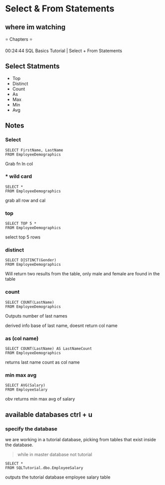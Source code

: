 # Select & From Statements

## where im watching

⭐️ Chapters ⭐️

00:24:44 SQL Basics Tutorial | Select + From Statements

## Select Statments 

- Top
- Distinct
- Count
- As
- Max
- Min
- Avg

## Notes

### Select

```
SELECT FirstName, LastName
FROM EmployeeDemographics
```

Grab fn ln col

### * wild card

```
SELECT *
FROM EmployeeDemographics
```

grab all row and cal

### top

```
SELECT TOP 5 * 
FROM EmployeeDemographics
```

select top 5 rows

### distinct

```
SELECT DISTINCT(Gender)
FROM EmployeeDemographics
```

Will return two results from the table, only male and female are found in the table

### count

```
SELECT COUNT(LastName)
FROM EmployeeDemographics
```

Outputs number of last names

derived info base of last name, doesnt return col name

### as (col name)

```
SELECT COUNT(LastName) AS LastNameCount
FROM EmployeeDemographics
```

returns last name count as col name

### min max avg

```
SELECT AVG(Salary)
FROM EmployeeSalary 
```

obv returns min max avg of salary


## available databases ctrl + u 

### specify the database

we are working in a tutorial database, picking from tables that exist inside the database.

> while in master database not tutorial

```
SELECT * 
FROM SQLTutorial.dbo.EmployeeSalary
```

outputs the tutorial database employee salary table

